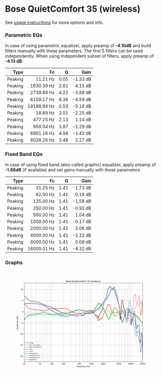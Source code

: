 # Bose QuietComfort 35 (wireless)
See [usage instructions](https://github.com/jaakkopasanen/AutoEq#usage) for more options and info.

### Parametric EQs
In case of using parametric equalizer, apply preamp of **-4.10dB** and build filters manually
with these parameters. The first 5 filters can be used independently.
When using independent subset of filters, apply preamp of **-4.13 dB**.

| Type    | Fc          |    Q | Gain     |
|--------:|------------:|-----:|---------:|
| Peaking | 11.21 Hz    | 0.05 | -1.33 dB |
| Peaking | 1630.39 Hz  | 2.61 | 4.15 dB  |
| Peaking | 2739.88 Hz  | 4.22 | -3.88 dB |
| Peaking | 6159.17 Hz  | 6.36 | -4.59 dB |
| Peaking | 19188.94 Hz | 0.53 | -5.16 dB |
| Peaking | 18.69 Hz    | 3.01 | -2.25 dB |
| Peaking | 477.25 Hz   | 2.13 | 1.14 dB  |
| Peaking | 959.04 Hz   | 3.97 | -1.29 dB |
| Peaking | 6891.16 Hz  | 4.94 | -1.42 dB |
| Peaking | 8026.26 Hz  | 3.48 | 2.27 dB  |

### Fixed Band EQs
In case of using fixed band (also called graphic) equalizer, apply preamp of **-1.86dB**
(if available) and set gains manually with these parameters.

| Type    | Fc          |    Q | Gain     |
|--------:|------------:|-----:|---------:|
| Peaking | 31.25 Hz    | 1.41 | -1.73 dB |
| Peaking | 62.50 Hz    | 1.41 | 0.16 dB  |
| Peaking | 125.00 Hz   | 1.41 | -1.58 dB |
| Peaking | 250.00 Hz   | 1.41 | -0.92 dB |
| Peaking | 500.00 Hz   | 1.41 | 1.04 dB  |
| Peaking | 1000.00 Hz  | 1.41 | -0.17 dB |
| Peaking | 2000.00 Hz  | 1.41 | 2.06 dB  |
| Peaking | 4000.00 Hz  | 1.41 | -2.32 dB |
| Peaking | 8000.00 Hz  | 1.41 | 0.08 dB  |
| Peaking | 16000.01 Hz | 1.41 | -4.32 dB |

### Graphs
![](./Bose%20QuietComfort%2035%20(wireless).png)